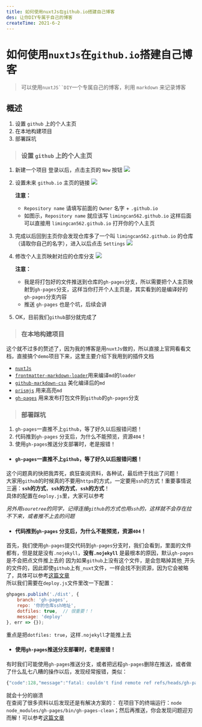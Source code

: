 ```yaml
---
title: 如何使用nuxtJs在github.io搭建自己博客
des: 让你DIY专属于自己的博客
createTime: 2021-6-2
---
```



# 如何使用`nuxtJs`在`github.io`搭建自己博客
> 可以使用`nuxtJS``DIY`一个专属自己的博客，利用 `markdown` 来记录博客

## 概述  
1. 设置 `github` 上的个人主页
2. 在本地构建项目
3. 部署踩坑


> ### 设置 `github` 上的个人主页
1. 新建一个项目
登录以后，点击主页的 `New` 按钮
![](../md/create-blog-github/step_1.png)

2. 设置未来 `github.io` 主页的链接
![](../md/create-blog-github/step_2.png)

    **注意：**
    - `Repository name` 请填写前面的 `Owner` 名字 + `.github.io`
    - 如图示，`Repository name` 就应该写 `limingcan562.github.io` 这样后面可以直接用 `limingcan562.github.io` 打开你的个人主页


3. 完成以后回到主页你会发现仓库多了一个叫 `limingcan562.github.io` 的仓库（请取你自己的名字），进入以后点击 `Settings`
![](../md/create-blog-github/step_3.png)

4. 修改个人主页映射对应的仓库分支
![](../md/create-blog-github/step_4.png)

    **注意：**
    - 我是将打包好的文件推送到仓库的`gh-pages`分支，所以需要把个人主页映射到`gh-pages`分支，这样当你打开个人主页是，其实看到的是编译好的`gh-pages`分支内容
    - 推送 `gh-pages` 也是个坑，后续会讲

5. OK，目前我们`github`部分就完成了


> ### 在本地构建项目  
这个就不过多的赘述了，因为我的博客是用`nuxtJs`做的，所以直接上官网看看文档，直接搞个`demo`项目下来，这里主要介绍下我用到的插件文档
- [`nuxtJs`](https://www.nuxtjs.cn/)
- [`frontmatter-markdown-loader`](https://www.npmjs.com/package/)用来编译`md`的`loader`
- [`github-markdown-css`](https://www.npmjs.com/package/github-markdown-css) 美化编译后的`md`
- [`prismjs`](https://www.npmjs.com/package/prismjs) 用来高亮`md`
- [`gh-pages`](https://www.npmjs.com/package/gh-pages) 用来发布打包文件到`github`的`gh-pages`分支

> ### 部署踩坑  
1. `gh-pages`一直推不上`github`，等了好久以后报错问题！
2. 代码推到`gh-pages` 分支后，为什么不能预览，资源`404`！
3. 使用`gh-pages`推送分支部署时，老是报错！


- #### `gh-pages`一直推不上`github`，等了好久以后报错问题！  
这个问题真的快把我弄死，疯狂查阅资料，各种试，最后终于找出了问题！  
大家用`github`的时候真的不要用`https`的方式，一定要用`ssh`的方式！重要事情说三遍：**`ssh`的方式**，**`ssh`的方式**，**`ssh`的方式**！  
具体的配置在`deploy.js`里，大家可以参考  

_另外用`souretree`的同学，记得连接`github`的方式也用`ssh`的，这样就不会存在拉不下来，或者推不上去的问题_

- #### 代码推到`gh-pages` 分支后，为什么不能预览，资源`404`！
首先，我们使用`gh-pages`提交代码到`gh-pages`分支时，我们会看到，里面的文件都有，但是就是没有`.nojekyll`，**没有`.nojekyll`** 是最根本的原因，默认`gh-pages`是不会把点文件推上去的
因为如果`github`上没有这个文件，是会忽略掉其他`_`开头的文件的，因此即使`github`上有`_nuxt`文件，一样会找不到资源，因为它会被略了，具体可以参考[这篇文章](https://www.cnblogs.com/babywhale/p/13560573.html)  
所以我们需要在`deploy.js`文件里改一下配置：
````javascript
ghpages.publish('./dist', {
    branch: 'gh-pages',
    repo: '你的仓库ssh地址',
    dotfiles: true,  // 很重要！！
    message: 'deploy'
}, err => {});
````  
重点是把`dotfiles: true`，这样`.nojekyll`才能推上去

- #### 使用`gh-pages`推送分支部署时，老是报错！
有时我们可能使用`gh-pages`推送分支，或者把远程`gh-pages`删除在推送，或者做了什么乱七八糟的操作以后，发现经常报错，类似：
````javascript
{"code":128,"message":"fatal: couldn't find remote ref refs/heads/gh-pages\n","name":"ProcessError"}
````
就会十分的崩溃  
在查阅了很多资料以后发现还是有解决方案的：
在项目下的终端运行：`node node_modules/gh-pages/bin/gh-pages-clean`；然后再推送，你会发现问题迎刃而解！可以参考[这篇文章](https://www.bountysource.com/teams/gh-pages/issues)
